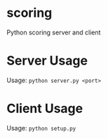 # scoring
Python scoring server and client
# Server Usage
Usage: ```python server.py <port>```
# Client Usage
Usage: ```python setup.py```
